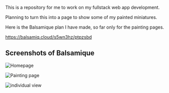 This is a repository for me to work on my fullstack web app development.

Planning to turn this into a page to show some of my painted miniatures.

Here is the Balsamique plan I have made, so far only for the painting pages.

https://balsamiq.cloud/s5wn3hz/ptpzsbd

## Screenshots of Balsamique
![Homepage](https://imgur.com/rbgRDzV.png)

![Painting page](https://imgur.com/cfsHoB4.png)

![individual view](https://imgur.com/5oxWqzF.png)
